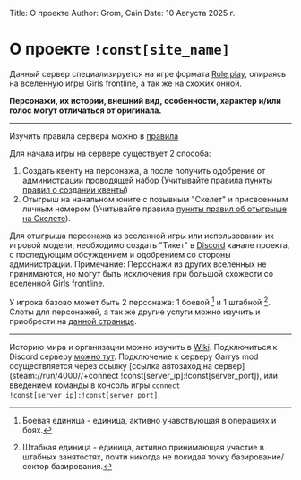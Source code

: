 Title: О проекте
Author: Grom, Cain
Date: 10 Августа 2025 г.

# О проекте `!const[site_name]`

Данный сервер специализируется на игре формата [Role play](/wiki/docs/server_rules/termins#role-play-rp), опираясь на вселенную игры Girls frontline, а так же на схожих онной.

**Персонажи, их истории, внешний вид, особенности, характер и/или голос могут отличаться от оригинала.**

---

Изучить правила сервера можно в [правила](/wiki/docs/server_rules/rules)

Для начала игры на сервере существует 2 способа:
1) Создать квенту на персонажа, а после получить одобрение от администрации проводящей набор (Учитывайте правила [пункты правил о создании квенты](/wiki/docs/server_rules/rp_base))
2) Отыгрыш на начальном юните с позывным "Скелет" и присвоенным личным номером (Учитывайте правила [пункты правил об отыгрыше на Скелете](/wiki/docs/server_rules/rp_base#правила-отыгровки-cкелетов)).

Для отыгрыша персонажа из вселенной игры или использовании их игровой модели, необходимо создать "Тикет" в [Discord](/discord) канале проекта, с последующим обсуждением и одобрением со стороны администрации.
Примечание: Персонажи из других вселенных не принимаются, но могут быть исключения при большой схожести со вселенной Girls frontline.

У игрока базово может быть 2 персонажа: 1 боевой [^1] и 1 штабной [^2].
Слоты для персонажей, а так же другие услуги можно изучить и приобрести на [данной странице](/donate).

[^1]: Боевая единица - единица, активно учавствующая в операциях и боях.
[^2]: Штабная единица - единица, активно принимающая участие в штабных занятостях, почти никогда не покидая точку базирование/сектор базирования.

---

Историю мира и организации можно изучить в [Wiki](/wiki/world_lore).
Подключиться к Discord серверу [можно тут](/discord).
Подключение к серверу Garrys mod осуществляется через ссылку [ссылка автозаход на сервер](steam://run/4000//+connect !const[server_ip]:!const[server_port]), или введением команды в консоль игры `connect !const[server_ip]:!const[server_port]`.
